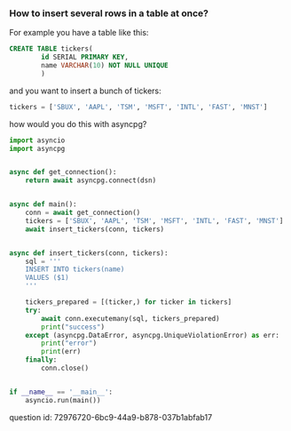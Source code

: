 ### How to insert several rows in a table at once?

For example you have a table like this:

```sql
CREATE TABLE tickers(
        id SERIAL PRIMARY KEY,
        name VARCHAR(10) NOT NULL UNIQUE
        )
```
and you want to insert a bunch of tickers:
```python
tickers = ['SBUX', 'AAPL', 'TSM', 'MSFT', 'INTL', 'FAST', 'MNST']
```

how would you do this with asyncpg?

```python
import asyncio
import asyncpg


async def get_connection():
    return await asyncpg.connect(dsn)


async def main():
    conn = await get_connection()
    tickers = ['SBUX', 'AAPL', 'TSM', 'MSFT', 'INTL', 'FAST', 'MNST']
    await insert_tickers(conn, tickers)


async def insert_tickers(conn, tickers):
    sql = '''
    INSERT INTO tickers(name)
    VALUES ($1)
    '''

    tickers_prepared = [(ticker,) for ticker in tickers]
    try:
        await conn.executemany(sql, tickers_prepared)
        print("success")
    except (asyncpg.DataError, asyncpg.UniqueViolationError) as err:
        print("error")
        print(err)
    finally:
        conn.close()


if __name__ == '__main__':
    asyncio.run(main())
```

question id: 72976720-6bc9-44a9-b878-037b1abfab17